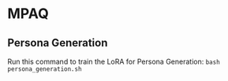 # MPAQ
## Persona Generation
Run this command to train the LoRA for Persona Generation:
```bash persona_generation.sh```

